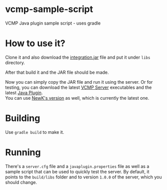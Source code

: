 # vcmp-sample-script
VCMP Java plugin sample script - uses gradle

# How to use it?
Clone it and also download the [integration.jar](https://github.com/newk5/vcmp-java-plugin-integration) file and put it under `libs` directory.  
  
After that build it and the JAR file should be made.  

Now you can simply copy the JAR file and run it using the server. Or for testing, you can download the latest [VCMP Server](https://forum.vc-mp.org/?board=4.0) executables and the latest [Java Plugin](https://forum.vc-mp.org/?topic=2574.0).  
You can use [NewK's version](https://github.com/newk5/vcmp-java-plugin) as well, which is currently the latest one.

# Building
Use `gradle build` to make it.  

# Running
There's a `server.cfg` file and a `javaplugin.properties` file as well as a sample script that can be used to quickly test the server. By default, it points to the `build/libs` folder and to version `1.0.0` of the server, which you should change.
